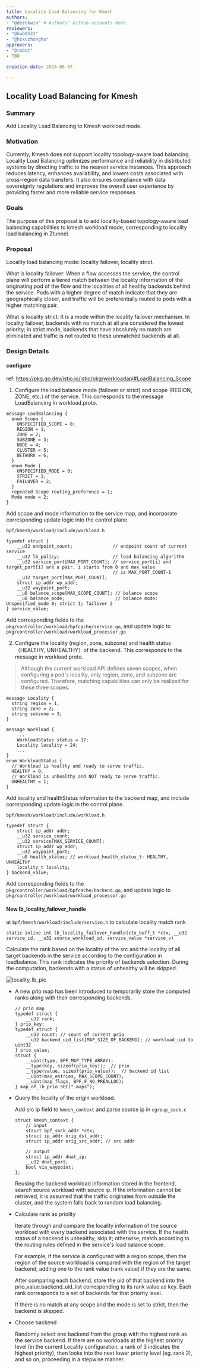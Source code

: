 ```yaml
---
title: Locality Load Balancing for Kmesh
authors:
- "@derekwin" # Authors' GitHub accounts here.
reviewers:
- "@kwb0523"
- "@hzxuzhonghu"
approvers:
- "@robot"
- TBD

creation-date: 2024-06-07

---
```


## Locality Load Balancing for Kmesh

### Summary

Add Locality Load Balancing to Kmesh workload mode.

### Motivation

Currently, Kmesh does not support locality topology-aware load balancing. Locality Load Balancing optimizes performance and reliability in distributed systems by directing traffic to the nearest service instances. This approach reduces latency, enhances availability, and lowers costs associated with cross-region data transfers. It also ensures compliance with data sovereignty regulations and improves the overall user experience by providing faster and more reliable service responses.

### Goals

The purpose of this proposal is to add locality-based topology-aware load balancing capabilities to kmesh workload mode, corresponding to locality load balancing in Ztunnel.

### Proposal

Locality load balancing mode: locality failover, locality strict.

What is locality failover: When a flow accesses the service, the control plane will perform a tiered match between the locality information of the originating pod of the flow and the localities of all healthy backends behind the service. Pods with a higher degree of match indicate that they are geographically closer, and traffic will be preferentially routed to pods with a higher matching pair.

What is locality strict: It is a mode within the locality failover mechanism. In locality failover, backends with no match at all are considered the lowest priority; in strict mode, backends that have absolutely no match are eliminated and traffic is not routed to these unmatched backends at all.

### Design Details

#### configure
ref: https://pkg.go.dev/istio.io/istio/pkg/workloadapi#LoadBalancing_Scope
1. Configure the load balance mode (failover or strict) and scope (REGION, ZONE, etc.) of the service. This corresponds to the message LoadBalancing in workload.proto.
```
message LoadBalancing {
  enum Scope {
    UNSPECIFIED_SCOPE = 0;
    REGION = 1;
    ZONE = 2;
    SUBZONE = 3;
    NODE = 4;
    CLUSTER = 5;
    NETWORK = 6;
  }
  enum Mode {
    UNSPECIFIED_MODE = 0;
    STRICT = 1;
    FAILOVER = 2;
  }
  repeated Scope routing_preference = 1;
  Mode mode = 2;
}
```

Add scope and mode information to the service map, and incorporate corresponding update logic into the control plane.

`bpf/kmesh/workload/include/workload.h`
```
typedef struct {
    __u32 endpoint_count;               // endpoint count of current service
    __u32 lb_policy;                    // load balancing algorithm
    __u32 service_port[MAX_PORT_COUNT]; // service_port[i] and target_port[i] are a pair, i starts from 0 and max value
                                        // is MAX_PORT_COUNT-1
    __u32 target_port[MAX_PORT_COUNT];
    struct ip_addr wp_addr;
    __u32 waypoint_port;
    __u8 balance_scope[MAX_SCOPE_COUNT]; // balance scope 
    __u8 balance_mode;                   // balance mode: Unspecified_mode 0; strict 1; failover 2
} service_value;
```

Add corresponding fields to the `pkg/controller/workload/bpfcache/service.go`, and update logic to `pkg/controller/workload/workload_processor.go`

2. Configure the locality (region, zone, subzone) and health status （HEALTHY, UNHEALTHY）of the backend. This corresponds to the message in workload.proto.
> Although the current workload API defines seven scopes, when configuring a pod's locality, only region, zone, and subzone are configured. Therefore, matching capabilities can only be realized for these three scopes.
```
message Locality {
  string region = 1;
  string zone = 2;
  string subzone = 3;
}

message Workload {
    ...
    WorkloadStatus status = 17;
    Locality locality = 24;
    ...
}
enum WorkloadStatus {
  // Workload is healthy and ready to serve traffic.
  HEALTHY = 0;
  // Workload is unhealthy and NOT ready to serve traffic.
  UNHEALTHY = 1;
}
```

Add locality and healthStatus information to the backend map, and include corresponding update logic in the control plane.

`bpf/kmesh/workload/include/workload.h`
```
typedef struct {
    struct ip_addr addr;
    __u32 service_count;
    __u32 service[MAX_SERVICE_COUNT];
    struct ip_addr wp_addr;
    __u32 waypoint_port;
    __u8 health_status; // workload_health_status_t: HEALTHY, UNHEALTHY
    locality_t locality;
} backend_value;
```

Add corresponding fields to the `pkg/controller/workload/bpfcache/backend.go`, and update logic to `pkg/controller/workload/workload_processor.go`


#### New lb_locality_failover_handle 
at `bpf/kmesh/workload/include/service.h` to calculate locality match rank

```
static inline int lb_locality_failover_handle(ctx_buff_t *ctx, __u32 service_id, __u32 source_workload_id, service_value *service_v)
```

Calculate the rank based on the locality of the src and the locality of all target backends in the service according to the configuration in loadbalance. This rank indicates the priority of backends selection. During the computation, backends with a status of unhealthy will be skipped.

![locality_lb_pic](pics/locality_lb.svg)

- A new prio map has been introduced to temporarily store the computed ranks along with their corresponding backends.
    ```
    // prio map
    typedef struct {
        __u32 rank;
    } prio_key;
    typedef struct {
        __u32 count; // count of current prio
        __u32 backend_uid_list[MAP_SIZE_OF_BACKEND]; // workload_uid to uint32
    } prio_value;
    struct {
        __uint(type, BPF_MAP_TYPE_ARRAY);
        __type(key, sizeof(prio_key));  // prio
        __type(value, sizeof(prio_value));  // backend id list
        __uint(max_entries, MAX_SCOPE_COUNT);
        __uint(map_flags, BPF_F_NO_PREALLOC);
    } map_of_lb_prio SEC(".maps");
    ```
- Query the locality of the origin workload.

    Add src ip field to `kmesh_context` and parse source ip in `cgroup_sock.c`
    ```
    struct kmesh_context {
        // input
        struct bpf_sock_addr *ctx;
        struct ip_addr orig_dst_addr;
        struct ip_addr orig_src_addr; // src addr

        // output
        struct ip_addr dnat_ip;
        __u32 dnat_port;
        bool via_waypoint;
    };
    ```
    Reusing the backend workload information stored in the frontend, search source workload with source ip. If the information cannot be retrieved, it is assumed that the traffic originates from outside the cluster, and the system falls back to random load balancing.

- Calculate rank as priolity

    Iterate through and compare the locality information of the source workload with every backend associated with the service. If the health status of a backend is unhealthy, skip it; otherwise, match according to the routing rules defined in the service's load balance scope. 
    
    For example, if the service is configured with a region scope, then the region of the source workload is compared with the region of the target backend, adding one to the rank value (rank value) if they are the same. 
    
    After comparing each backend, store the uid of that backend into the prio_value.backend_uid_list corresponding to its rank value as key. Each rank corresponds to a set of backends for that priority level.
    
    If there is no match at any scope and the mode is set to strict, then the backend is skipped.

- Choose backend

    Randomly select one backend from the group with the highest rank as the service backend. If there are no workloads at the highest priority level (in the current Locality configuration, a rank of 3 indicates the highest priority), then looks into the next lower priority level (eg. rank 2), and so on, proceeding in a stepwise manner.
